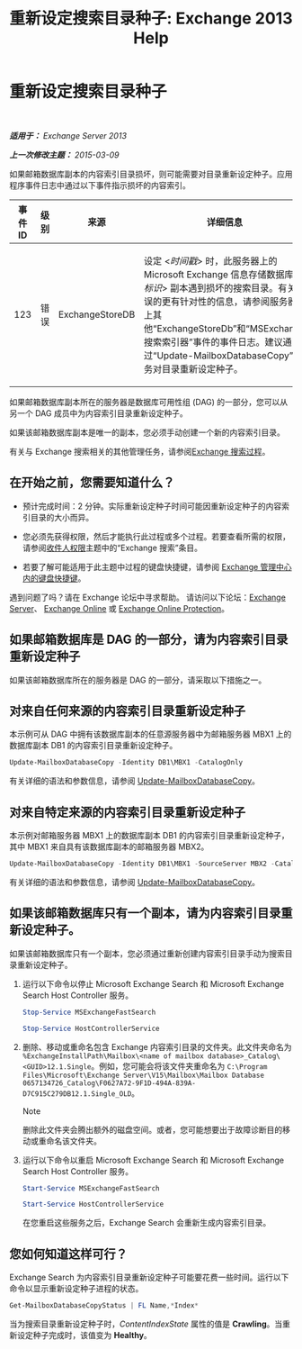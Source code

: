 ﻿---
title: '重新设定搜索目录种子: Exchange 2013 Help'
TOCTitle: 重新设定搜索目录种子
ms:assetid: 9d873bd4-0422-4975-b5e2-82a347479115
ms:mtpsurl: https://technet.microsoft.com/zh-cn/library/Ee633475(v=EXCHG.150)
ms:contentKeyID: 52061542
ms.date: 01/11/2018
mtps_version: v=EXCHG.150
ms.translationtype: HT
---

# 重新设定搜索目录种子

 

_**适用于：** Exchange Server 2013_

_**上一次修改主题：** 2015-03-09_

如果邮箱数据库副本的内容索引目录损坏，则可能需要对目录重新设定种子。应用程序事件日志中通过以下事件指示损坏的内容索引。


<table>
<colgroup>
<col style="width: 25%" />
<col style="width: 25%" />
<col style="width: 25%" />
<col style="width: 25%" />
</colgroup>
<thead>
<tr class="header">
<th>事件 ID</th>
<th>级别</th>
<th>来源</th>
<th>详细信息</th>
</tr>
</thead>
<tbody>
<tr class="odd">
<td><p>123</p></td>
<td><p>错误</p></td>
<td><p>ExchangeStoreDB</p></td>
<td><p>设定 &lt;<em>时间戳</em>&gt; 时，此服务器上的 Microsoft Exchange 信息存储数据库 &lt;<em>标识</em>&gt; 副本遇到损坏的搜索目录。有关错误的更有针对性的信息，请参阅服务器上其他“ExchangeStoreDb”和“MSExchange 搜索索引器”事件的事件日志。建议通过“Update-MailboxDatabaseCopy”任务对目录重新设定种子。</p></td>
</tr>
</tbody>
</table>


如果邮箱数据库副本所在的服务器是数据库可用性组 (DAG) 的一部分，您可以从另一个 DAG 成员中为内容索引目录重新设定种子。

如果该邮箱数据库副本是唯一的副本，您必须手动创建一个新的内容索引目录。

有关与 Exchange 搜索相关的其他管理任务，请参阅[Exchange 搜索过程](exchange-search-procedures-exchange-2013-help.md)。

## 在开始之前，您需要知道什么？

  - 预计完成时间：2 分钟。实际重新设定种子时间可能因重新设定种子的内容索引目录的大小而异。

  - 您必须先获得权限，然后才能执行此过程或多个过程。若要查看所需的权限，请参阅[收件人权限](recipients-permissions-exchange-2013-help.md)主题中的“Exchange 搜索”条目。

  - 若要了解可能适用于此主题中过程的键盘快捷键，请参阅 [Exchange 管理中心内的键盘快捷键](keyboard-shortcuts-in-the-exchange-admin-center-exchange-online-protection-help.md)。

遇到问题了吗？请在 Exchange 论坛中寻求帮助。 请访问以下论坛：[Exchange Server](https://go.microsoft.com/fwlink/p/?linkid=60612)、 [Exchange Online](https://go.microsoft.com/fwlink/p/?linkid=267542) 或 [Exchange Online Protection](https://go.microsoft.com/fwlink/p/?linkid=285351)。

## 如果邮箱数据库是 DAG 的一部分，请为内容索引目录重新设定种子

如果该邮箱数据库所在的服务器是 DAG 的一部分，请采取以下措施之一。

## 对来自任何来源的内容索引目录重新设定种子

本示例可从 DAG 中拥有该数据库副本的任意源服务器中为邮箱服务器 MBX1 上的数据库副本 DB1 的内容索引目录重新设定种子。

```powershell
Update-MailboxDatabaseCopy -Identity DB1\MBX1 -CatalogOnly
```

有关详细的语法和参数信息，请参阅 [Update-MailboxDatabaseCopy](https://technet.microsoft.com/zh-cn/library/dd335201\(v=exchg.150\))。

## 对来自特定来源的内容索引目录重新设定种子

本示例对邮箱服务器 MBX1 上的数据库副本 DB1 的内容索引目录重新设定种子，其中 MBX1 来自具有该数据库副本的邮箱服务器 MBX2。

```powershell
Update-MailboxDatabaseCopy -Identity DB1\MBX1 -SourceServer MBX2 -CatalogOnly
```

有关详细的语法和参数信息，请参阅 [Update-MailboxDatabaseCopy](https://technet.microsoft.com/zh-cn/library/dd335201\(v=exchg.150\))。

## 如果该邮箱数据库只有一个副本，请为内容索引目录重新设定种子。

如果该邮箱数据库只有一个副本，您必须通过重新创建内容索引目录手动为搜索目录重新设定种子。

1.  运行以下命令以停止 Microsoft Exchange Search 和 Microsoft Exchange Search Host Controller 服务。
    
    ```powershell
    Stop-Service MSExchangeFastSearch
    ```
    
    ```powershell
    Stop-Service HostControllerService
    ```
    

2.  删除、移动或重命名包含 Exchange 内容索引目录的文件夹。此文件夹命名为 `%ExchangeInstallPath\Mailbox\<name of mailbox database>_Catalog\<GUID>12.1.Single`。例如，您可能会将该文件夹重命名为 `C:\Program Files\Microsoft\Exchange Server\V15\Mailbox\Mailbox Database 0657134726_Catalog\F0627A72-9F1D-494A-839A-D7C915C279DB12.1.Single_OLD`。
    
    > [!NOTE]  
    > 删除此文件夹会腾出额外的磁盘空间。或者，您可能想要出于故障诊断目的移动或重命名该文件夹。


3.  运行以下命令以重启 Microsoft Exchange Search 和 Microsoft Exchange Search Host Controller 服务。
    
    ```powershell
    Start-Service MSExchangeFastSearch
    ```
    
    ```powershell
    Start-Service HostControllerService
    ```
    
    
    在您重启这些服务之后，Exchange Search 会重新生成内容索引目录。

## 您如何知道这样可行？

Exchange Search 为内容索引目录重新设定种子可能要花费一些时间。运行以下命令以显示重新设定种子进程的状态。

```powershell
Get-MailboxDatabaseCopyStatus | FL Name,*Index*
```

当为搜索目录重新设定种子时，*ContentIndexState* 属性的值是 **Crawling**。当重新设定种子完成时，该值变为 **Healthy**。

